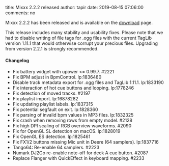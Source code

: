 title: Mixxx 2.2.2 released
author: tapir
date: 2019-08-15 07:06:00
comments: no

Mixxx 2.2.2 has been released and is available on the [download](https://www.mixxx.org/download/) page.

This release includes many stability and usability fixes. Please note that we had to disable writing of file tags for .ogg files with the current TagLib version 1.11.1 that would otherwise corrupt your precious files. Upgrading from version 2.2.1 is strongly recommended.

#### Changelog

- Fix battery widget with upower <= 0.99.7. #2221
- Fix BPM adjust in BpmControl. lp:1836480
- Disable track metadata export for .ogg files and TagLib 1.11.1. lp:1833190
- Fix interaction of hot cue buttons and looping. lp:1778246
- Fix detection of moved tracks. #2197
- Fix playlist import. lp:16878282
- Fix updating playlist labels. lp:1837315
- Fix potential segfault on exit. lp:1828360
- Fix parsing of invalid bpm values in MP3 files. lp:1832325
- Fix crash when removing rows from empty model. #2128
- Fix high DPI scaling of RGB overview waveforms. #2090
- Fix for OpenGL SL detection on macOS. lp:1828019
- Fix OpenGL ES detection. lp:1825461
- Fix FX1/2 buttons missing Mic unit in Deere (64 samplers). lp:1837716
- Tango64: Re-enable 64 samplers. #2223
- Numark DJ2Go re-enable note-off for deck A cue button. #2087
- Replace Flanger with QuickEffect in keyboard mapping. #2233
